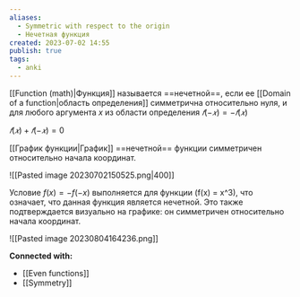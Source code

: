 ```yaml
---
aliases:
  - Symmetric with respect to the origin
  - Нечетная функция
created: 2023-07-02 14:55
publish: true
tags:
  - anki
---
```


[[Function (math)|Функция]] называется ==нечетной==, если ее [[Domain of a function|область определения]]  симметрична относительно нуля, и для любого аргумента $x$ из области определения
$𝑓(− 𝑥) = − 𝑓(𝑥)$

$𝑓(𝑥) + 𝑓(− 𝑥) = 0$

[[График функции|График]] ==нечетной== функции симметричен относительно начала координат.


![[Pasted image 20230702150525.png|400]]

Условие $f(x) = -f(-x)$ выполняется для функции \(f(x) = x^3\), что означает, что данная функция является нечетной. Это также подтверждается визуально на графике: он симметричен относительно начала координат.

![[Pasted image 20230804164236.png]]




**Connected with:**
- [[Even functions]]
- [[Symmetry]]



